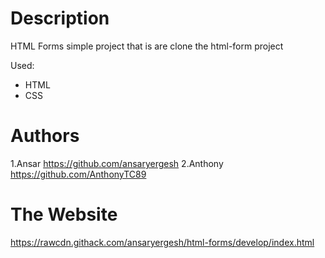 # Description
HTML Forms
simple project that is are clone the html-form project

Used: 
* HTML
* CSS

Authors
===
1.Ansar https://github.com/ansaryergesh
2.Anthony https://github.com/AnthonyTC89

The Website
===
https://rawcdn.githack.com/ansaryergesh/html-forms/develop/index.html